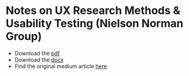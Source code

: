 # Notes on UX Research Methods & Usability Testing (Nielson Norman Group)

* Download the [pdf](downloads/UX_Research_Methods_and_Usability_Testing.pdf)
* Download the [docx](downloads/UX_Research_Methods_and_Usability_Testing.docx)
* Find the original medium article [here](https://medium.com/the-rising-tilde/notes-on-ux-research-methods-usability-testing-nielson-norman-group-7a8614f38b93).
